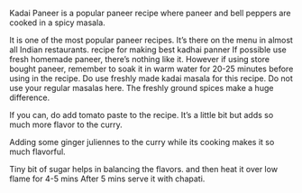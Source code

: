 Kadai Paneer is a popular paneer recipe where paneer and bell peppers are cooked in a spicy masala.

It is one of the most popular paneer recipes. It’s there on the menu in almost all Indian restaurants. 
recipe for making best kadhai panner 
 If possible use fresh homemade paneer, there’s nothing like it. However if using store bought paneer, remember to soak it in warm water for 20-25 minutes before using in the recipe.
 Do use freshly made kadai masala for this recipe. Do not use your regular masalas here. The freshly ground spices make a huge difference.

 If you can, do add tomato paste to the recipe. It’s a little bit but adds so much more flavor to the curry.

 Adding some ginger juliennes to the curry while its cooking makes it so much flavorful.

 Tiny bit of sugar helps in balancing the flavors.
 and then heat it over low flame for 4-5 mins 
 After 5 mins serve it with chapati.